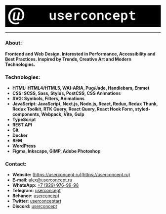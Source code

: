 <a href="https://userconcept.ru" rel="noopener noreferrer nofollow">
    <img src="https://raw.githubusercontent.com/userconcept/userconcept/main/assets/userconcept-readme__logo_main.svg" alt="Userconcept logo">
</a>

---

### About:

**Frontend and Web Design. Interested in Performance, Accessibility and Best Practices. Inspired by Trends, Creative Art and Modern Technologies.**

### Technologies:

* **HTML: HTML4/HTML5, WAI-ARIA, Pug/Jade, Handlebars, Emmet**
* **CSS: SCSS, Sass, Stylus, PostCSS, CSS Animations**
* **SVG: Symbols, Filters, Animations**
* **JavaScript: JavaScript, Next.js, Node.js, React, Redux, Redux Thunk, Redux Toolkit, RTK Query, React Query, React Hook Form, styled-components, Webpack, Vite, Gulp**
* **TypeScript**
* **REST API**
* **Git**
* **Docker**
* **BEM**
* **WordPress**
* **Figma, Inkscape, GIMP, Adobe Photoshop**

### Contact:

* **Website:** [https://userconcept.ru](https://userconcept.ru)
* **E-mail:** [alex@userconcept.ru](mailto:alex@userconcept.ru)
* **WhatsApp:** [+7 (929) 976-99-98](https://wa.me/79299769998)
* **Telegram:** [userconcept](https://t.me/userconcept)
* **Behance:** [userconcept](https://www.behance.net/userconcept)
* **Twitter:** [userconceptart](https://twitter.com/userconceptart)
* **Discord:** [userconcept](https://discord.gg/RCRwebCKHa)
